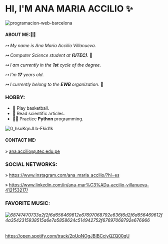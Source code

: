 



#                                                               HI,  I'M ANA MARIA ACCILIO ✨


![programacion-web-barcelona](https://user-images.githubusercontent.com/91237434/134576116-3f0fcf94-1099-45b8-82ea-be3f85c02584.jpg)

#### ABOUT ME:👋🏻
                                      
*↦ My name is Ana Maria Accilio Villanueva.*

*↦ Computer Science student at **(UTEC)**.* 📓

*↦ I am currently in the **1st** cycle of the degree.*

*↦ I'm **17** years old.*

*↦ I currently belong to the **EWB** organization.* 🌱

### HOBBY:

- 🏀 Play basketball.
- 📑 Read scientific articles.
- 👩‍💻 Practice **Python** programming.

![0_hsuKqnJLb-Fkid1k](https://user-images.githubusercontent.com/91237434/135658296-a0486672-40b9-4fc7-8d90-d718c8dbbd90.gif)

#### CONTACT ME:

» ana.accilio@utec.edu.pe

### SOCIAL NETWORKS: 

» https://www.instagram.com/ana_maria_accilio/?hl=es


» https://www.linkedin.com/in/ana-mar%C3%ADa-accilio-villanueva-412153217/

### FAVORITE MUSIC:

###### ![68747470733a2f2f6d656469612e67697068792e636f6d2f6d656469612f4a3542315938515a6e7a5858624c514942752f67697068792e676966](https://user-images.githubusercontent.com/91237434/134575738-d511ea18-d608-49c4-9822-df4aab186883.gif)

https://open.spotify.com/track/2pUpNOgJBIBCcjyQZQ00qU



